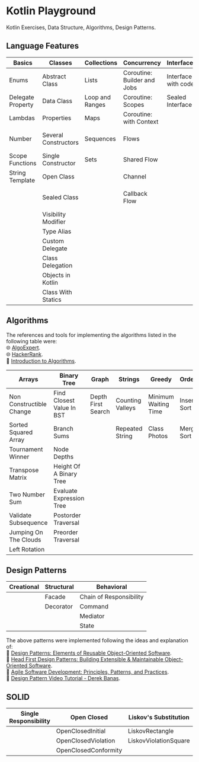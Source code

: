 # Kotlin Playground

Kotlin Exercises, Data Structure, Algorithms, Design Patterns.

## Language Features

| Basics            | Classes              | Collections     | Concurrency                 | Interfaces          | Functions                   |
|-------------------|----------------------|-----------------|-----------------------------|---------------------|-----------------------------|
| Enums             | Abstract Class       | Lists           | Coroutine: Builder and Jobs | Interface with code | Infix Function              | 
| Delegate Property | Data Class           | Loop and Ranges | Coroutine: Scopes           | Sealed Interface    | Local Function              |
| Lambdas           | Properties           | Maps            | Coroutine: with Context     |                     | Operator Overloading        |
| Number            | Several Constructors | Sequences       | Flows                       |                     | Lambdas with Receivers      |
| Scope Functions   | Single Constructor   | Sets            | Shared Flow                 |                     | Extension Function          |
| String Template   | Open Class           |                 | Channel                     |                     | Extension Property          |
|                   | Sealed Class         |                 | Callback Flow               |                     | Inline, Noinline, Crossline |
|                   | Visibility Modifier  |                 |                             |                     | Reified                     |
|                   | Type Alias           |                 |                             |                     | Contracts                   |
|                   | Custom Delegate      |                 |                             |                     | TailRec                     |
|                   | Class Delegation     |                 |                             |                     |                             |
|                   | Objects in Kotlin    |                 |                             |                     |                             |
|                   | Class With Statics   |                 |                             |                     |                             |


## Algorithms

The references and tools for implementing the algorithms listed in the following table were:  
🌐 [AlgoExpert](https://www.algoexpert.io/).  
🌐 [HackerRank](https://www.hackerrank.com/).  
📖 [Introduction to Algorithms](https://www.amazon.com/Introduction-Algorithms-fourth-Thomas-Cormen/dp/026204630X/ref=sr_1_1?crid=SZPSDTGJQDJ5&dib=eyJ2IjoiMSJ9.dDPqDZSqkDgdnEPWAEei-Gq3gCVIjXxt9eyJ9zX_ywGfGUjmFo0ywqYPxZiXE8Wc_rhBQoYPK9-PPoPS6F1uBLc4m9T8jKPcKUhwOxBr3kVoZXDiU3CFyrBMvbWuRSSpSOwkTKwy93xpIx5UKKw69-6UZefxGS9_3arxJTMBEUTSAi-n1r-zVwujjcxTXGmZbcQB6TA1PuXJOTId5t9MBq52S86BpZRnWbrNVDyM1Kc.DORtGIAU50e7jLTvCQDO6ilMgb9gchQ5p0w5CFbVjL8&dib_tag=se&keywords=introduction+to+algorithms&qid=1727125357&s=books&sprefix=Introduction+to+Alg%2Cstripbooks-intl-ship%2C226&sr=1-1).

| Arrays                   | Binary Tree               | Graph              | Strings          | Greedy               | Ordering       |
|--------------------------|---------------------------|--------------------|------------------|----------------------|----------------|
| Non Constructible Change | Find Closest Value In BST | Depth First Search | Counting Valleys | Minimum Waiting Time | Insertion Sort |
| Sorted Squared Array     | Branch Sums               |                    | Repeated String  | Class Photos         | Merge Sort     |
| Tournament Winner        | Node Depths               |                    |                  |                      |                |
| Transpose Matrix         | Height Of A Binary Tree   |                    |                  |                      |                |
| Two Number Sum           | Evaluate Expression Tree  |                    |                  |                      |                |
| Validate Subsequence     | Postorder Traversal       |                    |                  |                      |                |
| Jumping On The Clouds    | Preorder Traversal        |                    |                  |                      |                |
| Left Rotation            |                           |                    |                  |                      |                |

## Design Patterns

| Creational | Structural | Behavioral              |
|------------|------------|-------------------------|
|            | Facade     | Chain of Responsibility |
|            | Decorator  | Command                 |
|            |            | Mediator                |
|            |            | State                   |

The above patterns were implemented following the ideas and explanation of:  
📖 [Design Patterns: Elements of Reusable Object-Oriented Software](https://a.co/d/hGRF9MP).  
📖 [Head First Design Patterns: Building Extensible & Maintainable Object-Oriented Software](https://a.co/d/d8qI5Pr).  
📖 [Agile Software Development: Principles, Patterns, and Practices](https://a.co/d/5kSfeiq).  
🎥 [Design Pattern Video Tutorial - Derek Banas](https://www.youtube.com/watch?v=vNHpsC5ng_E&list=PLF206E906175C7E07&ab_channel=DerekBanas).  

## SOLID
| Single Responsibility | Open Closed          | Liskov's Substitution | Interface Segregation | Dependency Inversion |
|-----------------------|----------------------|-----------------------|-----------------------|----------------------|
|                       | OpenClosedInitial    | LiskovRectangle       |                       |                      |
|                       | OpenClosedViolation  | LiskovViolationSquare |                       |                      |
|                       | OpenClosedConformity |                       |                       |                      |


